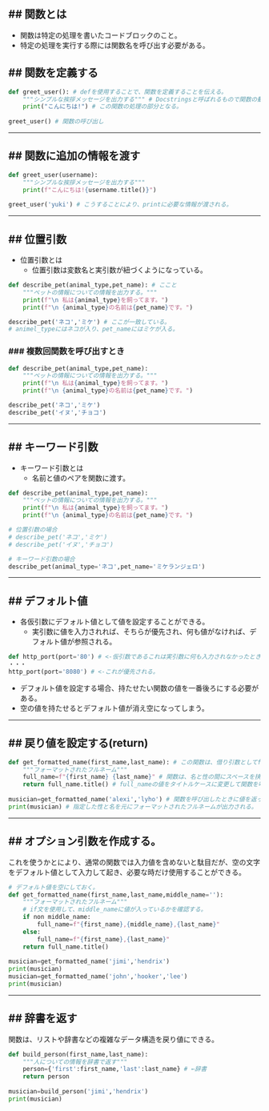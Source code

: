 ## ## 関数とは
- 関数は特定の処理を書いたコードブロックのこと。
- 特定の処理を実行する際には関数名を呼び出す必要がある。

## ## 関数を定義する
```python
def greet_user(): # defを使用することで、関数を定義することを伝える。
	"""シンプルな挨拶メッセージを出力する""" # Docstringsと呼ばれるもので関数の動作に関わる説明を入れる。
	print("こんにちは!") # この関数の処理の部分となる。
	
greet_user() # 関数の呼び出し
```

---
## ## 関数に追加の情報を渡す
```python
def greet_user(username):
	"""シンプルな挨拶メッセージを出力する"""
	print(f"こんにちは!{username.title()}")
	
greet_user('yuki') # こうすることにより、printに必要な情報が渡される。
```
---
## ## 位置引数
- 位置引数とは
	- 位置引数は変数名と実引数が紐づくようになっている。
```python
def describe_pet(animal_type,pet_name): # ここと
	"""ペットの情報についての情報を出力する。"""
	print(f"\n 私は{animal_type}を飼ってます。")
	print(f"\n {animal_type}の名前は{pet_name}です。")

describe_pet('ネコ','ミケ') # ここが一致している。
# animel_typeにはネコが入り、pet_nameにはミケが入る。
```

### ### 複数回関数を呼び出すとき
```python
def describe_pet(animal_type,pet_name):
	"""ペットの情報についての情報を出力する。"""
	print(f"\n 私は{animal_type}を飼ってます。")
	print(f"\n {animal_type}の名前は{pet_name}です。")

describe_pet('ネコ','ミケ')
describe_pet('イヌ','チョコ')
```
---
## ## キーワード引数
- キーワード引数とは
	- 名前と値のペアを関数に渡す。
```python
def describe_pet(animal_type,pet_name):
	"""ペットの情報についての情報を出力する。"""
	print(f"\n 私は{animal_type}を飼ってます。")
	print(f"\n {animal_type}の名前は{pet_name}です。")

# 位置引数の場合
# describe_pet('ネコ','ミケ')
# describe_pet('イヌ','チョコ')

# キーワード引数の場合
describe_pet(animal_type='ネコ',pet_name='ミケランジェロ')
```

---
## ## デフォルト値
- 各仮引数にデフォルト値として値を設定することができる。
	- 実引数に値を入力されれば、そちらが優先され、何も値がなければ、デフォルト値が参照される。
```python
def http_port(port='80') # <-仮引数であるこれは実引数に何も入力されなかったときにこいつがそのまま値として入る。
・・・
http_port(port='8080') # <-これが優先される。
```
- デフォルト値を設定する場合、持たせたい関数の値を一番後ろにする必要がある。
- 空の値を持たせるとデフォルト値が消え空になってしまう。
---
## ## 戻り値を設定する(return)
```python
def get_formatted_name(first_name,last_name): # この関数は、借り引数としてfirst_nameとlast_nameを受け取る。
	"""フォーマットされたフルネーム"""
	full_name=f"{first_name} {last_name}" # 関数は、名と性の間にスペースを挟んで文字連結したものをfull_name変数に代入する。
	return full_name.title() # full_nameの値をタイトルケースに変更して関数を呼び出した行に返す。
	
musician=get_formatted_name('alexi','lyho') # 関数を呼び出したときに値を返ってくるようにするには、戻り値を代入する変数を指定する必要がある。
print(musician) # 指定した性と名を元にフォーマットされたフルネームが出力される。
```
---
## ## オプション引数を作成する。
これを使うかとにより、通常の関数では入力値を含めないと駄目だが、空の文字をデフォルト値として入力して起き、必要な時だけ使用することができる。
```python
# デフォルト値を空にしておく。
def get_formatted_name(first_name,last_name,middle_name=''):
	"""フォーマットされたフルネーム"""
	# if文を使用して、middle_nameに値が入っているかを確認する。
	if non middle_name:
		full_name=f"{first_name},{middle_name},{last_name}"
	else:
		full_name=f"{first_name},{last_name}"
	return full_name.title()
	
musician=get_formatted_name('jimi','hendrix')
print(musician)
musician=get_formatted_name('john','hooker','lee')
print(musician)
```
---
## ## 辞書を返す
関数は、リストや辞書などの複雑なデータ構造を戻り値にできる。
```python
def build_person(first_name,last_name):
	"""人についての情報を辞書で返す"""
	person={'first':first_name,'last':last_name} # ←辞書
	return person
	
musician=build_person('jimi','hendrix')
print(musician)
```